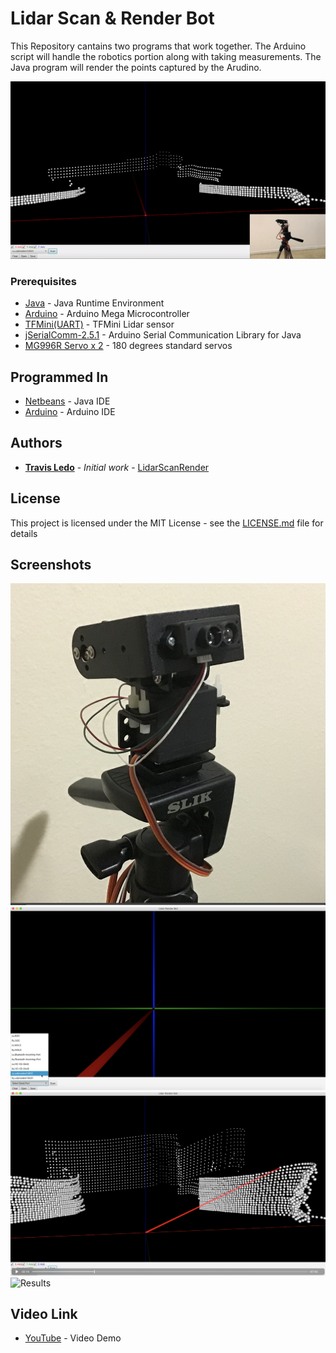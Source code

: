 # Lidar Scan & Render Bot

This Repository cantains two programs that work together. The Arduino script will handle the robotics portion along with taking measurements. The Java program will render the points captured by the Arudino.

![Results](/screenshots/Final.gif?raw=true "")


### Prerequisites

* [Java](https://www.java.com) - Java Runtime Environment
* [Arduino](https://www.arduino.cc/) - Arduino Mega Microcontroller
* [TFMini(UART)](https://www.sparkfun.com/products/14588) - TFMini Lidar sensor
* [jSerialComm-2.5.1](https://fazecast.github.io/jSerialComm/) - Arduino Serial Communication Library for Java
* [MG996R Servo x 2](https://www.towerpro.com.tw/product/mg996r/) - 180 degrees standard servos


## Programmed In

* [Netbeans](https://netbeans.org/) - Java IDE
* [Arduino](https://https://www.arduino.cc/) - Arduino IDE


## Authors

* **[Travis Ledo](https://travisledo.github.io)** - *Initial work* - [LidarScanRender](https://github.com/TravisLedo)


## License
This project is licensed under the MIT License - see the [LICENSE.md](LICENSE.md) file for details


## Screenshots

![The Device](/screenshots/ss1.png?raw=true "")
![The Software](/screenshots/ss4.png?raw=true "")
![Running The Program](/screenshots/ss3.png?raw=true "")
![Results](/screenshots/ss2.png?raw=true "")

## Video Link

* [YouTube](https://youtu.be/6YTCKRSWroE) - Video Demo




